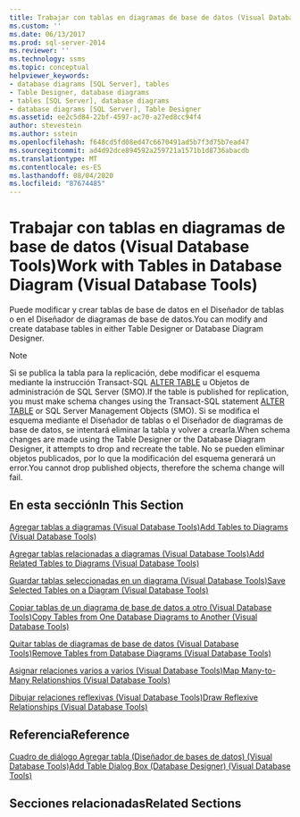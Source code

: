 ```yaml
---
title: Trabajar con tablas en diagramas de base de datos (Visual Database Tools) | Microsoft Docs
ms.custom: ''
ms.date: 06/13/2017
ms.prod: sql-server-2014
ms.reviewer: ''
ms.technology: ssms
ms.topic: conceptual
helpviewer_keywords:
- database diagrams [SQL Server], tables
- Table Designer, database diagrams
- tables [SQL Server], database diagrams
- database diagrams [SQL Server], Table Designer
ms.assetid: ee2c5d84-22bf-4597-ac70-a27ed8cc94f4
author: stevestein
ms.author: sstein
ms.openlocfilehash: f648cd5fd08ed47c6670491ad5b7f3d75b7ead47
ms.sourcegitcommit: ad4d92dce894592a259721a1571b1d8736abacdb
ms.translationtype: MT
ms.contentlocale: es-ES
ms.lasthandoff: 08/04/2020
ms.locfileid: "87674485"
---
```

# <a name="work-with-tables-in-database-diagram-visual-database-tools"></a><span data-ttu-id="3f5ab-102">Trabajar con tablas en diagramas de base de datos (Visual Database Tools)</span><span class="sxs-lookup"><span data-stu-id="3f5ab-102">Work with Tables in Database Diagram (Visual Database Tools)</span></span>
  <span data-ttu-id="3f5ab-103">Puede modificar y crear tablas de base de datos en el Diseñador de tablas o en el Diseñador de diagramas de base de datos.</span><span class="sxs-lookup"><span data-stu-id="3f5ab-103">You can modify and create database tables in either Table Designer or Database Diagram Designer.</span></span>  
  
> [!NOTE]  
>  <span data-ttu-id="3f5ab-104">Si se publica la tabla para la replicación, debe modificar el esquema mediante la instrucción Transact-SQL [ALTER TABLE](/sql/t-sql/statements/alter-table-transact-sql) u Objetos de administración de SQL Server (SMO).</span><span class="sxs-lookup"><span data-stu-id="3f5ab-104">If the table is published for replication, you must make schema changes using the Transact-SQL statement [ALTER TABLE](/sql/t-sql/statements/alter-table-transact-sql) or SQL Server Management Objects (SMO).</span></span> <span data-ttu-id="3f5ab-105">Si se modifica el esquema mediante el Diseñador de tablas o el Diseñador de diagramas de base de datos, se intentará eliminar la tabla y volver a crearla.</span><span class="sxs-lookup"><span data-stu-id="3f5ab-105">When schema changes are made using the Table Designer or the Database Diagram Designer, it attempts to drop and recreate the table.</span></span> <span data-ttu-id="3f5ab-106">No se pueden eliminar objetos publicados, por lo que la modificación del esquema generará un error.</span><span class="sxs-lookup"><span data-stu-id="3f5ab-106">You cannot drop published objects, therefore the schema change will fail.</span></span>  
  
## <a name="in-this-section"></a><span data-ttu-id="3f5ab-107">En esta sección</span><span class="sxs-lookup"><span data-stu-id="3f5ab-107">In This Section</span></span>  
 [<span data-ttu-id="3f5ab-108">Agregar tablas a diagramas &#40;Visual Database Tools&#41;</span><span class="sxs-lookup"><span data-stu-id="3f5ab-108">Add Tables to Diagrams &#40;Visual Database Tools&#41;</span></span>](visual-database-tools.md)  
  
 [<span data-ttu-id="3f5ab-109">Agregar tablas relacionadas a diagramas &#40;Visual Database Tools&#41;</span><span class="sxs-lookup"><span data-stu-id="3f5ab-109">Add Related Tables to Diagrams &#40;Visual Database Tools&#41;</span></span>](add-related-tables-to-diagrams-visual-database-tools.md)  
  
 [<span data-ttu-id="3f5ab-110">Guardar tablas seleccionadas en un diagrama &#40;Visual Database Tools&#41;</span><span class="sxs-lookup"><span data-stu-id="3f5ab-110">Save Selected Tables on a Diagram &#40;Visual Database Tools&#41;</span></span>](save-selected-tables-on-a-diagram-visual-database-tools.md)  
  
 [<span data-ttu-id="3f5ab-111">Copiar tablas de un diagrama de base de datos a otro &#40;Visual Database Tools&#41;</span><span class="sxs-lookup"><span data-stu-id="3f5ab-111">Copy Tables from One Database Diagrams to Another &#40;Visual Database Tools&#41;</span></span>](copy-tables-from-one-database-diagrams-to-another-visual-database-tools.md)  
  
 [<span data-ttu-id="3f5ab-112">Quitar tablas de diagramas de base de datos &#40;Visual Database Tools&#41;</span><span class="sxs-lookup"><span data-stu-id="3f5ab-112">Remove Tables from Database Diagrams &#40;Visual Database Tools&#41;</span></span>](remove-tables-from-database-diagrams-visual-database-tools.md)  
  
 [<span data-ttu-id="3f5ab-113">Asignar relaciones varios a varios &#40;Visual Database Tools&#41;</span><span class="sxs-lookup"><span data-stu-id="3f5ab-113">Map Many-to-Many Relationships &#40;Visual Database Tools&#41;</span></span>](map-many-to-many-relationships-visual-database-tools.md)  
  
 [<span data-ttu-id="3f5ab-114">Dibujar relaciones reflexivas &#40;Visual Database Tools&#41;</span><span class="sxs-lookup"><span data-stu-id="3f5ab-114">Draw Reflexive Relationships &#40;Visual Database Tools&#41;</span></span>](draw-reflexive-relationships-visual-database-tools.md)  
  
## <a name="reference"></a><span data-ttu-id="3f5ab-115">Referencia</span><span class="sxs-lookup"><span data-stu-id="3f5ab-115">Reference</span></span>  
 [<span data-ttu-id="3f5ab-116">Cuadro de diálogo Agregar tabla &#40;Diseñador de bases de datos&#41; &#40;Visual Database Tools&#41;</span><span class="sxs-lookup"><span data-stu-id="3f5ab-116">Add Table Dialog Box &#40;Database Designer&#41; &#40;Visual Database Tools&#41;</span></span>](add-table-dialog-box-database-designer-visual-database-tools.md)  
  
## <a name="related-sections"></a><span data-ttu-id="3f5ab-117">Secciones relacionadas</span><span class="sxs-lookup"><span data-stu-id="3f5ab-117">Related Sections</span></span>  
  
